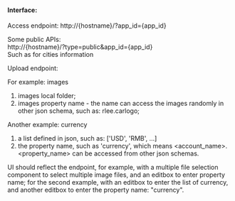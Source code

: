 #### Interface:

Access endpoint:
http://{hostname}/?app_id={app_id}    

Some public APIs:    
http://{hostname}/?type=public&app_id={app_id}    
Such as for cities information

Upload endpoint:

For example: images
1. images local folder;
2. images property name - the name can access the images randomly in other json schema, such as: rlee.carlogo;

Another example: currency
1. a list defined in json, such as: ['USD', 'RMB', ...]
2. the property name, such as 'currency', which means <account_name>.<property_name> can be accessed from other json schemas.

UI should reflect the endpoint, for example, with a multiple file selection component to select multiple image files, and an editbox to enter property name; for the second example, with an editbox to enter the list of currency, and another editbox to enter the property name: "currency".
